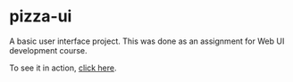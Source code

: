 # pizza-ui
A basic user interface project. This was done as an assignment for Web UI development course.

To see it in action, [click here](http://nitsnwits.github.io/pizza-ui/Home.html).
